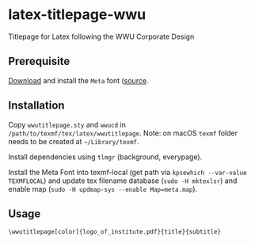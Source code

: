 # latex-titlepage-wwu
Titlepage for Latex following the WWU Corporate Design

## Prerequisite

[Download](https://sso.uni-muenster.de/imperia/md/content/wwu/cd/download/print/wwu-brief-2017_fuer_latex.zip) and install the `Meta` font ([source]((https://sso.uni-muenster.de/intern/post/schreibvorlagen.html)).

## Installation

Copy `wwutitlepage.sty` and `wwucd` in `/path/to/texmf/tex/latex/wwutitlepage`. Note: on macOS `texmf` folder needs to be created at `~/Library/texmf`.

Install dependencies using `tlmgr` (background, everypage).

Install the Meta Font into texmf-local (get path via `kpsewhich --var-value TEXMFLOCAL`) and update tex filename database (`sudo -H mktexlsr`) and enable map (`sudo -H updmap-sys --enable Map=meta.map`).

## Usage

```
\wwutitlepage[color]{logo_of_institute.pdf}{title}{subtitle}
```
